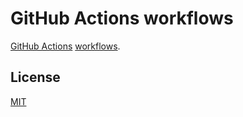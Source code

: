 # GitHub Actions workflows

[GitHub Actions](https://github.com/features/actions) [workflows](https://docs.github.com/en/actions/reference/workflow-syntax-for-github-actions).

## License

[MIT](LICENSE)
